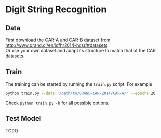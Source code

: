# Digit String Recognition

## Data

First download the CAR-A and CAR-B dataset from http://www.orand.cl/en/icfhr2014-hdsr/#datasets.  
Or use your own dataset and adapt its structure to match that of the CAR datasets.

## Train

The training can be started by running the `train.py` script. For example

```bash
python train.py --data '/path/to/ORAND-CAR-2014/CAR-A/' --epochs 20
```

Check `python train.py -h` for all possible options.

## Test Model

TODO